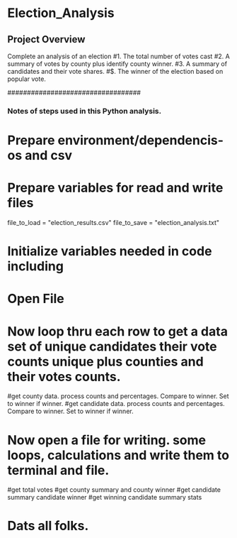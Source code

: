 # Election_Analysis
## Project Overview

Complete an analysis of an election
#1. The total number of votes cast
#2. A summary of votes by county plus identify county winner.
#3. A summary of candidates and their vote shares.
#$. The winner of the election based on popular vote.

##################################
### Notes of steps used in this Python analysis.

# Prepare environment/dependencis- os and csv

# Prepare variables for read and write files
file_to_load = "election_results.csv"
file_to_save = "election_analysis.txt"

# Initialize variables needed in code including
  
# Open File

# Now loop thru each row to get a data set of unique candidates their vote counts unique plus counties and their votes counts.   
  #get county data. process counts and percentages. Compare to winner. Set to winner if winner.
  #get candidate data. process counts and percentages. Compare to winner. Set to winner if winner.
# Now open a file for writing. some loops, calculations and write them to terminal and file.
  #get total votes
  #get county summary and county winner
  #get candidate summary candidate winner
  #get winning candidate summary stats
# Dats all folks.
